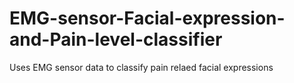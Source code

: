 # EMG-sensor-Facial-expression-and-Pain-level-classifier
Uses EMG sensor data to classify pain relaed facial expressions

